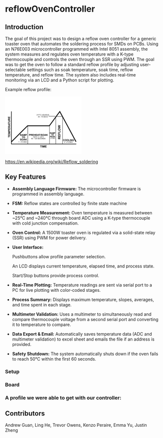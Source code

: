 # reflowOvenController

## Introduction

The goal of this project was to design a reflow oven controller for a generic toaster oven that automates the soldering process for SMDs on PCBs. Using an N76E003 microcontroller programmed with Intel 8051 assembly, the system measures and regulates oven temperature with a K-type thermocouple and controls the oven through an SSR using PWM. The goal was to get the oven to follow a standard reflow profile by adjusting user-selectable settings such as soak temperature, soak time, reflow temperature, and reflow time. The system also includes real-time monitoring via an LCD and a Python script for plotting.

Example reflow profile:

<img src="./pictures/RSS_Components_of_a_Profile1.svg.jpg" width="50%">

https://en.wikipedia.org/wiki/Reflow_soldering

## Key Features

- **Assembly Language Firmware:** The microcontroller firmware is programmed in assembly language.

- **FSM:** Reflow states are controlled by finite state machine

- **Temperature Measurement:** Oven temperature is measured between ~25°C and ~240°C through board ADC using a K-type thermocouple with cold junction compensation.

- **Oven Control:** A 1500W toaster oven is regulated via a solid-state relay (SSR) using PWM for power delivery.

- **User Interface:**

    Pushbuttons allow profile parameter selection.

    An LCD displays current temperature, elapsed time, and process state.

    Start/Stop buttons provide process control.

- **Real-Time Plotting:** Temperature readings are sent via serial port to a PC for live plotting with color-coded stages.

- **Process Summary:** Displays maximum temperature, slopes, averages, and time spent in each stage.

- **Multimeter Validation:** Uses a multimeter to simultaneously read and compare thermocouple voltage from a second serial port and converting it to temperature to compare.

- **Data Export & Email:** Automatically saves temperature data (ADC and multimeter validation) to excel sheet and emails the file if an address is provided.

- **Safety Shutdown:** The system automatically shuts down if the oven fails to reach 50°C within the first 60 seconds.

### Setup

### Board

### A profile we were able to get with our controller:

## Contributors
Andrew Guan, Ling He, Trevor Owens, Kenzo Peraire, Emma Yu, Justin Zheng
